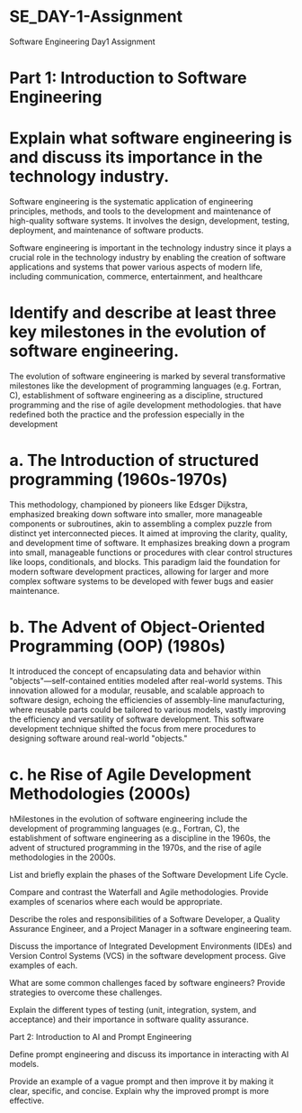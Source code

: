 # SE_DAY-1-Assignment
Software Engineering Day1 Assignment
# Part 1: Introduction to Software Engineering

# Explain what software engineering is and discuss its importance in the technology industry.
Software engineering is the systematic application of engineering principles, methods, and tools to the development and maintenance of high-quality software systems. 
It involves the design, development, testing, deployment, and maintenance of software products.

Software engineering is important in the technology industry since it plays a crucial role in the technology industry by enabling the creation of software applications and systems
that power various aspects of modern life, including communication, commerce, entertainment, and healthcare

# Identify and describe at least three key milestones in the evolution of software engineering.
The evolution of software engineering is marked by several transformative milestones like the development of programming languages (e.g. Fortran, C), establishment of software engineering as a discipline, structured programming and the rise of agile development methodologies.
that have redefined both the practice and the profession especially in the development 
# a. The Introduction of structured programming (1960s-1970s) 
This methodology, championed by pioneers like Edsger Dijkstra, emphasized breaking down software into smaller, more manageable components or subroutines, akin to assembling a complex puzzle from distinct yet interconnected pieces. It aimed at improving the clarity, quality, and development time of software. It emphasizes breaking down a program into small, manageable functions or procedures with clear control structures like loops, conditionals, and blocks.
This paradigm laid the foundation for modern software development practices, allowing for larger and more complex software systems to be developed with fewer bugs and easier maintenance.
# b. The Advent of Object-Oriented Programming (OOP) (1980s)
It introduced the concept of encapsulating data and behavior within "objects"—self-contained entities modeled after real-world systems. This innovation allowed for a modular, reusable, and scalable approach to software design, echoing the efficiencies of assembly-line manufacturing, where reusable parts could be tailored to various models, vastly improving the efficiency and versatility of software development. This software development technique shifted the focus from mere procedures to designing software around real-world "objects."
# c. he Rise of Agile Development Methodologies (2000s)
hMilestones in the evolution of software engineering include the development of programming languages (e.g., Fortran, C), the establishment of software engineering
as a discipline in the 1960s, the advent of structured programming in the 1970s, and the rise of agile methodologies in the 2000s.

List and briefly explain the phases of the Software Development Life Cycle.


Compare and contrast the Waterfall and Agile methodologies. Provide examples of scenarios where each would be appropriate.


Describe the roles and responsibilities of a Software Developer, a Quality Assurance Engineer, and a Project Manager in a software engineering team.


Discuss the importance of Integrated Development Environments (IDEs) and Version Control Systems (VCS) in the software development process. Give examples of each.


What are some common challenges faced by software engineers? Provide strategies to overcome these challenges.


Explain the different types of testing (unit, integration, system, and acceptance) and their importance in software quality assurance.




Part 2: Introduction to AI and Prompt Engineering


Define prompt engineering and discuss its importance in interacting with AI models.


Provide an example of a vague prompt and then improve it by making it clear, specific, and concise. Explain why the improved prompt is more effective.

